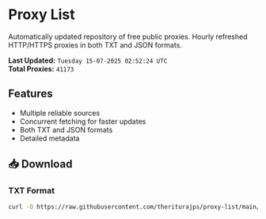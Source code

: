 # Proxy List

Automatically updated repository of free public proxies. Hourly refreshed HTTP/HTTPS proxies in both TXT and JSON formats.

**Last Updated:** `Tuesday 15-07-2025 02:52:24 UTC`  
**Total Proxies:** `41173`

## Features
- Multiple reliable sources
- Concurrent fetching for faster updates
- Both TXT and JSON formats
- Detailed metadata

## 📥 Download

### TXT Format
```bash
curl -O https://raw.githubusercontent.com/theriturajps/proxy-list/main/proxies.txt